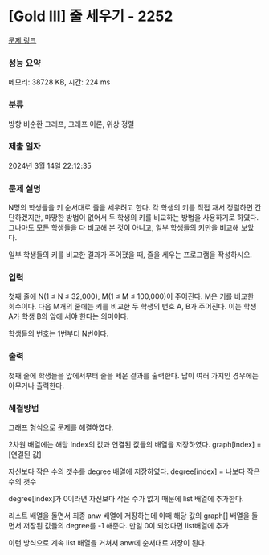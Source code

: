 # [Gold III] 줄 세우기 - 2252 

[문제 링크](https://www.acmicpc.net/problem/2252) 

### 성능 요약

메모리: 38728 KB, 시간: 224 ms

### 분류

방향 비순환 그래프, 그래프 이론, 위상 정렬

### 제출 일자

2024년 3월 14일 22:12:35

### 문제 설명

<p>N명의 학생들을 키 순서대로 줄을 세우려고 한다. 각 학생의 키를 직접 재서 정렬하면 간단하겠지만, 마땅한 방법이 없어서 두 학생의 키를 비교하는 방법을 사용하기로 하였다. 그나마도 모든 학생들을 다 비교해 본 것이 아니고, 일부 학생들의 키만을 비교해 보았다.</p>

<p>일부 학생들의 키를 비교한 결과가 주어졌을 때, 줄을 세우는 프로그램을 작성하시오.</p>

### 입력 

 <p>첫째 줄에 N(1 ≤ N ≤ 32,000), M(1 ≤ M ≤ 100,000)이 주어진다. M은 키를 비교한 회수이다. 다음 M개의 줄에는 키를 비교한 두 학생의 번호 A, B가 주어진다. 이는 학생 A가 학생 B의 앞에 서야 한다는 의미이다.</p>

<p>학생들의 번호는 1번부터 N번이다.</p>

### 출력 

 <p>첫째 줄에 학생들을 앞에서부터 줄을 세운 결과를 출력한다. 답이 여러 가지인 경우에는 아무거나 출력한다.</p>

### 해결방법 

<p>그래프 형식으로 문제를 해결하였다.</p>
<p>2차원 배열에는 해당 Index의 값과 연결된 값들의 배열을 저장하였다. graph[index] = [연결된 값]</p>
<p>자신보다 작은 수의 갯수를 degree 배열에 저장하였다. degree[index] = 나보다 작은 수의 갯수</p>
<p>degree[index]가 0이라면 자신보다 작은 수가 없기 때문에 list 배열에 추가한다.</p>
<p>리스트 배열을 돌면서 최종 anw 배열에 저장하는데 이때 해당 값의 graph[] 배열을 돌면서 저장된 값들의 degree를 -1 해준다. 만일 0이 되었다면 list배열에 추가</p>
<p>이런 방식으로 계속 list 배열을 거쳐서 anw에 순서대로 저장이 된다.</p>
